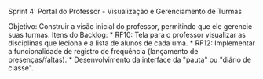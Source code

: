 Sprint 4: Portal do Professor - Visualização e Gerenciamento de Turmas

Objetivo: Construir a visão inicial do professor, permitindo que ele gerencie suas turmas.
Itens do Backlog:
    * RF10: Tela para o professor visualizar as disciplinas que leciona e a lista de alunos de cada uma.
    * RF12: Implementar a funcionalidade de registro de frequência (lançamento de presenças/faltas).
    * Desenvolvimento da interface da "pauta" ou "diário de classe".
